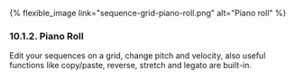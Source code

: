 

{% flexible_image link="sequence-grid-piano-roll.png" alt="Piano roll" %}

### 10.1.2. Piano Roll

Edit your sequences on a grid, change pitch and velocity, also useful functions like copy/paste, reverse, stretch and legato are built-in.
